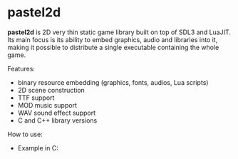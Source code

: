 # pastel2d

**pastel2d** is 2D very thin static game library built on top of SDL3 and LuaJIT. Its main focus is its ability to embed
graphics, audio and libraries into it, making it possible to distribute a single executable containing the whole game.

Features:
 - binary resource embedding (graphics, fonts, audios, Lua scripts)
 - 2D scene construction
 - TTF support
 - MOD music support
 - WAV sound effect support
 - C and C++ library versions

How to use:
 - Example in C: 
